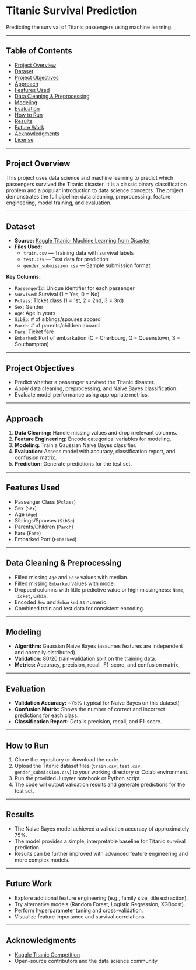 # Titanic Survival Prediction

Predicting the survival of Titanic passengers using machine learning.

---

## Table of Contents

- [Project Overview](#project-overview)
- [Dataset](#dataset)
- [Project Objectives](#project-objectives)
- [Approach](#approach)
- [Features Used](#features-used)
- [Data Cleaning & Preprocessing](#data-cleaning--preprocessing)
- [Modeling](#modeling)
- [Evaluation](#evaluation)
- [How to Run](#how-to-run)
- [Results](#results)
- [Future Work](#future-work)
- [Acknowledgments](#acknowledgments)
- [License](#license)

---

## Project Overview

This project uses data science and machine learning to predict which passengers survived the Titanic disaster. It is a classic binary classification problem and a popular introduction to data science concepts. The project demonstrates the full pipeline: data cleaning, preprocessing, feature engineering, model training, and evaluation.

---

## Dataset

- **Source:** [Kaggle Titanic: Machine Learning from Disaster](https://www.kaggle.com/c/titanic)
- **Files Used:**
  - `train.csv` — Training data with survival labels
  - `test.csv` — Test data for prediction
  - `gender_submission.csv` — Sample submission format

**Key Columns:**
- `PassengerId`: Unique identifier for each passenger
- `Survived`: Survival (1 = Yes, 0 = No)
- `Pclass`: Ticket class (1 = 1st, 2 = 2nd, 3 = 3rd)
- `Sex`: Gender
- `Age`: Age in years
- `SibSp`: # of siblings/spouses aboard
- `Parch`: # of parents/children aboard
- `Fare`: Ticket fare
- `Embarked`: Port of embarkation (C = Cherbourg, Q = Queenstown, S = Southampton)

---

## Project Objectives

- Predict whether a passenger survived the Titanic disaster.
- Apply data cleaning, preprocessing, and Naive Bayes classification.
- Evaluate model performance using appropriate metrics.

---

## Approach

1. **Data Cleaning:** Handle missing values and drop irrelevant columns.
2. **Feature Engineering:** Encode categorical variables for modeling.
3. **Modeling:** Train a Gaussian Naive Bayes classifier.
4. **Evaluation:** Assess model with accuracy, classification report, and confusion matrix.
5. **Prediction:** Generate predictions for the test set.

---

## Features Used

- Passenger Class (`Pclass`)
- Sex (`Sex`)
- Age (`Age`)
- Siblings/Spouses (`SibSp`)
- Parents/Children (`Parch`)
- Fare (`Fare`)
- Embarked Port (`Embarked`)

---

## Data Cleaning & Preprocessing

- Filled missing `Age` and `Fare` values with median.
- Filled missing `Embarked` values with mode.
- Dropped columns with little predictive value or high missingness: `Name`, `Ticket`, `Cabin`.
- Encoded `Sex` and `Embarked` as numeric.
- Combined train and test data for consistent encoding.

---

## Modeling

- **Algorithm:** Gaussian Naive Bayes (assumes features are independent and normally distributed).
- **Validation:** 80/20 train-validation split on the training data.
- **Metrics:** Accuracy, precision, recall, F1-score, and confusion matrix.

---

## Evaluation

- **Validation Accuracy:** ~75% (typical for Naive Bayes on this dataset)
- **Confusion Matrix:** Shows the number of correct and incorrect predictions for each class.
- **Classification Report:** Details precision, recall, and F1-score.

---

## How to Run

1. Clone the repository or download the code.
2. Upload the Titanic dataset files (`train.csv`, `test.csv`, `gender_submission.csv`) to your working directory or Colab environment.
3. Run the provided Jupyter notebook or Python script.
4. The code will output validation results and generate predictions for the test set.

---

## Results

- The Naive Bayes model achieved a validation accuracy of approximately 75%.
- The model provides a simple, interpretable baseline for Titanic survival prediction.
- Results can be further improved with advanced feature engineering and more complex models.

---

## Future Work

- Explore additional feature engineering (e.g., family size, title extraction).
- Try alternative models (Random Forest, Logistic Regression, XGBoost).
- Perform hyperparameter tuning and cross-validation.
- Visualize feature importance and survival correlations.

---

## Acknowledgments

- [Kaggle Titanic Competition](https://www.kaggle.com/c/titanic)
- Open-source contributors and the data science community

